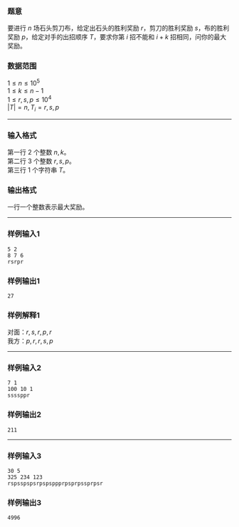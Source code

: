 ### 题意 
要进行 $n$ 场石头剪刀布，给定出石头的胜利奖励 $r$，剪刀的胜利奖励 $s$，布的胜利奖励 $p$，给定对手的出招顺序 $T$，要求你第 $i$ 招不能和 $i+k$ 招相同，问你的最大奖励。
### 数据范围
$1\le n\le10^5$  
$1\le k\le n-1$  
$1\le r,s,p\le10^4$  
$|T|=n,T_i={r,s,p}$

---
### 输入格式
第一行 $2$ 个整数 $n,k$。  
第二行 $3$ 个整数 $r,s,p$。  
第三行 $1$ 个字符串 $T$。  
### 输出格式
一行一个整数表示最大奖励。

---
### 样例输入1
```
5 2
8 7 6
rsrpr
```
### 样例输出1
```
27
```
### 样例解释1
对面：$r,s,r,p,r$  
我方：$p,r,r,s,p$

---
### 样例输入2
```
7 1
100 10 1
ssssppr
```
### 样例输出2
```
211
```

---
### 样例输入3
```
30 5
325 234 123
rspsspspsrpspsppprpsprpssprpsr
```
### 样例输出3
```
4996
```
